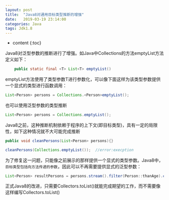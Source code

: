 ```yaml
---
layout: post
title:  "Java8对通用目标类型推断的增强"
date:   2019-03-19 23:14:00
categories: Java 
tags: Jdk1.8
---
```


* content
{:toc}






Java8对泛型参数的推断进行了增强。如Java中Collections的方法emptyList方法定义如下：

```java
    public static final <T> List<T> emptyList()
```

emptyList方法使用了类型参数T进行参数化，可以像下面这样为该类型参数提供一个显式的类型进行函数调用：

```java
List<Person> persons = Collections.<Person>emptyList();
```

也可以使用泛型参数的类型推断

```java
List<Person> persons = Collections.emptyList();

```

Java8之前，这种推断机制依赖于程序的上下文(即目标类型)，具有一定的局限性，如下这种情况就不大可能完成推断

```java
public void cleanPersons(List<Person> persons){}

cleanPersons(Collections.emptyList());  //error:execption

```

为了修复这一问题，只能像之前展示的那样提供一个显式的类型参数。Java8中，`目标类型包括向方法传递的参数`，因此可以不再需要提供显式的泛型参数：

```java
List<Person> resultPersons = persons.stream().filter(Person::thanAge).collect(Collectors.toList());

```

正式Java8的改进，只需要Collectors.toList()就能完成期望的工作，而不需要像这样编写Collectors.<Person>toList()



